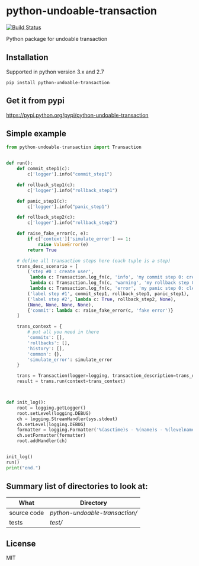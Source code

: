 # python-undoable-transaction

[![Build Status](https://travis-ci.org/nbigot/python-undoable-transaction.svg?branch=master)](https://travis-ci.org/nbigot/python-undoable-transaction)

Python package for undoable transaction


## Installation

Supported in python version 3.x and 2.7

```
pip install python-undoable-transaction
```

## Get it from pypi

https://pypi.python.org/pypi/python-undoable-transaction


## Simple example

```python
from python-undoable-transaction import Transaction


def run():
    def commit_step1(c):
        c['logger'].info("commit_step1")

    def rollback_step1(c):
        c['logger'].info("rollback_step1")

    def panic_step1(c):
        c['logger'].info("panic_step1")

    def rollback_step2(c):
        c['logger'].info("rollback_step2")

    def raise_fake_error(c, e):
        if c['context']['simulate_error'] == 1:
            raise ValueError(e)
        return True

    # define all transaction steps here (each tuple is a step)
    trans_desc_scenario = [
        ('step #0 : create user',
         lambda c: Transaction.log_fn(c, 'info', 'my commit step 0: create user'),
         lambda c: Transaction.log_fn(c, 'warning', 'my rollback step 0: delete created user'),
         lambda c: Transaction.log_fn(c, 'error', 'my panic step 0: clean not deleted user')),
        ('label step #1', commit_step1, rollback_step1, panic_step1),
        ('label step #2', lambda c: True, rollback_step2, None),
        (None, None, None, None),
        {'commit': lambda c: raise_fake_error(c, 'fake error')}
    ]

    trans_context = {
        # put all you need in there
        'commits': [],
        'rollbacks': [],
        'history': [],
        'common': {},
        'simulate_error': simulate_error
    }

    trans = Transaction(logger=logging, transaction_description=trans_desc_scenario)
    result = trans.run(context=trans_context)



def init_log():
    root = logging.getLogger()
    root.setLevel(logging.DEBUG)
    ch = logging.StreamHandler(sys.stdout)
    ch.setLevel(logging.DEBUG)
    formatter = logging.Formatter('%(asctime)s - %(name)s - %(levelname)s - %(message)s')
    ch.setFormatter(formatter)
    root.addHandler(ch)


init_log()
run()
print("end.")
```


## Summary list of directories to look at:

| **What**          | **Directory**                        |
|-------------------|--------------------------------------|
|source code        |_python-undoable-transaction/_        |
|tests              |_test/_                               |


## License

MIT

